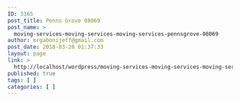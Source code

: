 ```yaml
---
ID: 3165
post_title: Penns Grove 08069
post_name: >
  moving-services-moving-services-moving-services-pennsgrove-08069
author: mrgabonijeff@gmail.com
post_date: 2018-03-28 01:37:33
layout: page
link: >
  http://localhost/wordpress/moving-services-moving-services-moving-services-pennsgrove-08069/
published: true
tags: [ ]
categories: [ ]
---
```

